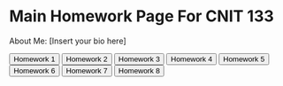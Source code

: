 <!DOCTYPE html>
<html lang="en">
<head>
    <meta charset="UTF-8">
    <title>Main Homework Page</title>
    <link rel="stylesheet" href="style.css">
</head>
<body>
    <div id="about-me">
        <h1 id="title">Main Homework Page For CNIT 133</h1>
        <p>
            About Me: [Insert your bio here]
        </p>
        <!-- You can include more content about yourself here -->
    </div>
<div id="button-container"><!-- Insert buttons here, each linking to a different homework part -->
        <button onclick="location.href='homework1.html'">Homework 1</button>
        <button onclick="location.href='homework2.html'">Homework 2</button>
        <button onclick="location.href='homework3.html'">Homework 3</button>
        <button onclick="location.href='homework4.html'">Homework 4</button>
        <button onclick="location.href='homework5.html'">Homework 5</button>
        <button onclick="location.href='homework6.html'">Homework 6</button>
        <button onclick="location.href='homework7.html'">Homework 7</button>
        <button onclick="location.href='homework8.html'">Homework 8</button>
        <!-- Add more buttons as needed -->
    </div>
</body>
</html>

